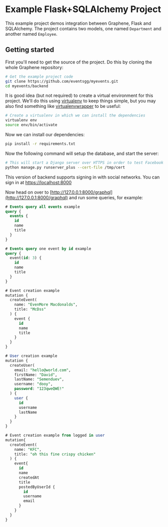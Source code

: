 Example Flask+SQLAlchemy Project
================================

This example project demos integration between Graphene, Flask and SQLAlchemy.
The project contains two models, one named `Department` and another
named `Employee`.

Getting started
---------------

First you'll need to get the source of the project. Do this by cloning the
whole Graphene repository:

```bash
# Get the example project code
git clone https://github.com/eventsgg/myevents.git
cd myevents/backend
```

It is good idea (but not required) to create a virtual environment
for this project. We'll do this using
[virtualenv](http://docs.python-guide.org/en/latest/dev/virtualenvs/)
to keep things simple,
but you may also find something like
[virtualenvwrapper](https://virtualenvwrapper.readthedocs.org/en/latest/)
to be useful:

```bash
# Create a virtualenv in which we can install the dependencies
virtualenv env
source env/bin/activate
```

Now we can install our dependencies:

```bash
pip install -r requirements.txt
```

Now the following command will setup the database, and start the server:

```bash
# This will start a Django server over HTTPS in order to test Facebook login
python manage.py runserver_plus --cert-file /tmp/cert

```

This version of backend supports signing in with social networks. You can sign in at [https://localhost:8000](https://localhost:8000)

Now head on over to
[http://127.0.0.1:8000/graphql](http://127.0.0.1:8000/graphql)
and run some queries, for example:


```sql
# Events query all events example
query {
  events {
    id
    name
    title
  }
}
```


```sql
# Events query one event by id example
query {
  event(id: 3) {
    id
    name
    title
  }
}
```



```sql
# Event creation example
mutation {
  createEvent(
    name: "EvenMore Macdonalds",
    title: "McDss"
  ) {
    event {
      id
      name
      title
    }
  }
}
```

```sql
# User creation example
mutation {
  createUser(
    email: "hello@world.com",
    firstName: "David",
    lastName: "Semenduev",
    username: "dooy",
    password: "123qweQWE!"
  ) {
    user {
      id
      username
      lastName
    }
  }
}
```

```sql
# Event creation example from logged in user
mutation{
  createEvent(
    name: "KFC",
    title: "oh this fine crispy chicken"
  ) {
    event{
      id
      name
      createdAt
      title
      postedByUserId {
        id
        username
        email
      }
    }
  }
}
```